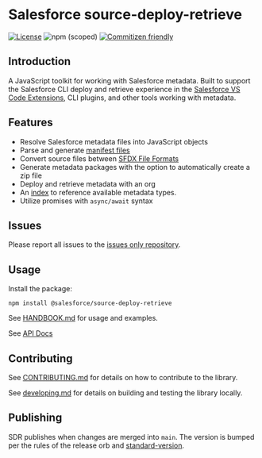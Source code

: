# Salesforce source-deploy-retrieve

[![License](https://img.shields.io/badge/License-Apache--2.0-blue.svg)](https://opensource.org/license/apache-2-0)
![npm (scoped)](https://img.shields.io/npm/v/@salesforce/source-deploy-retrieve)
[![Commitizen friendly](https://img.shields.io/badge/commitizen-friendly-brightgreen.svg)](http://commitizen.github.io/cz-cli/)

## Introduction

A JavaScript toolkit for working with Salesforce metadata. Built to support the Salesforce CLI deploy and retrieve experience in the [Salesforce VS Code Extensions](https://github.com/forcedotcom/salesforcedx-vscode), CLI plugins, and other tools working with metadata.

## Features

- Resolve Salesforce metadata files into JavaScript objects
- Parse and generate [manifest files](https://trailhead.salesforce.com/en/content/learn/modules/package-xml/package-xml-adventure)
- Convert source files between [SFDX File Formats](https://developer.salesforce.com/docs/atlas.en-us.sfdx_dev.meta/sfdx_dev/sfdx_dev_source_file_format.htm)
- Generate metadata packages with the option to automatically create a zip file
- Deploy and retrieve metadata with an org
- An [index](./src/registry/metadataRegistry.json) to reference available metadata types.
- Utilize promises with `async/await` syntax

## Issues

Please report all issues to the [issues only repository](https://github.com/forcedotcom/cli/issues).

## Usage

Install the package:

```
npm install @salesforce/source-deploy-retrieve
```

See [HANDBOOK.md](./HANDBOOK.md) for usage and examples.

See [API Docs](https://forcedotcom.github.io/source-deploy-retrieve)

## Contributing

See [CONTRIBUTING.md](./CONTRIBUTING.md) for details on how to contribute to the library.

See [developing.md](./contributing/developing.md) for details on building and testing the library locally.

## Publishing

SDR publishes when changes are merged into `main`. The version is bumped per the rules of the release orb and [standard-version](https://github.com/conventional-changelog/standard-version).
